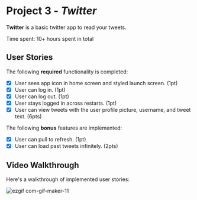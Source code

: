 # Project 3 - *Twitter*

**Twitter** is a basic twitter app to read your tweets.

Time spent: 10+ hours spent in total

## User Stories

The following **required** functionality is completed:

- [X] User sees app icon in home screen and styled launch screen. (1pt)
- [X] User can log in. (1pt)
- [X] User can log out. (1pt)
- [X] User stays logged in across restarts. (1pt)
- [X] User can view tweets with the user profile picture, username, and tweet text. (6pts)

The following **bonus** features are implemented:

- [X] User can pull to refresh. (1pt)
- [X] User can load past tweets infinitely. (2pts)

## Video Walkthrough

Here's a walkthrough of implemented user stories:


![ezgif com-gif-maker-11](https://user-images.githubusercontent.com/67300899/158109580-8df93d0f-f062-4d0c-b7bc-f0ec6a92f129.gif)


